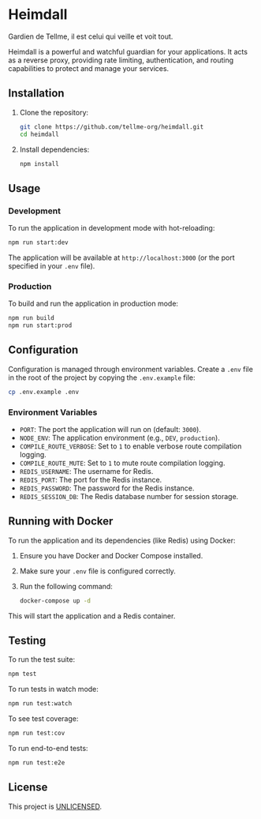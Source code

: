 # Heimdall

Gardien de Tellme, il est celui qui veille et voit tout.

Heimdall is a powerful and watchful guardian for your applications. It acts as a reverse proxy, providing rate limiting, authentication, and routing capabilities to protect and manage your services.

## Installation

1.  Clone the repository:
    ```bash
    git clone https://github.com/tellme-org/heimdall.git
    cd heimdall
    ```
2.  Install dependencies:
    ```bash
    npm install
    ```

## Usage

### Development

To run the application in development mode with hot-reloading:

```bash
npm run start:dev
```

The application will be available at `http://localhost:3000` (or the port specified in your `.env` file).

### Production

To build and run the application in production mode:

```bash
npm run build
npm run start:prod
```

## Configuration

Configuration is managed through environment variables. Create a `.env` file in the root of the project by copying the `.env.example` file:

```bash
cp .env.example .env
```

### Environment Variables

*   `PORT`: The port the application will run on (default: `3000`).
*   `NODE_ENV`: The application environment (e.g., `DEV`, `production`).
*   `COMPILE_ROUTE_VERBOSE`: Set to `1` to enable verbose route compilation logging.
*   `COMPILE_ROUTE_MUTE`: Set to `1` to mute route compilation logging.
*   `REDIS_USERNAME`: The username for Redis.
*   `REDIS_PORT`: The port for the Redis instance.
*   `REDIS_PASSWORD`: The password for the Redis instance.
*   `REDIS_SESSION_DB`: The Redis database number for session storage.

## Running with Docker

To run the application and its dependencies (like Redis) using Docker:

1.  Ensure you have Docker and Docker Compose installed.
2.  Make sure your `.env` file is configured correctly.
3.  Run the following command:

    ```bash
    docker-compose up -d
    ```

This will start the application and a Redis container.

## Testing

To run the test suite:

```bash
npm test
```

To run tests in watch mode:

```bash
npm run test:watch
```

To see test coverage:

```bash
npm run test:cov
```

To run end-to-end tests:

```bash
npm run test:e2e
```

## License

This project is [UNLICENSED](LICENSE).
